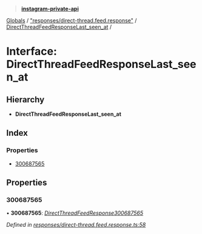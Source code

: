 > **[instagram-private-api](../README.md)**

[Globals](../README.md) / ["responses/direct-thread.feed.response"](../modules/_responses_direct_thread_feed_response_.md) / [DirectThreadFeedResponseLast_seen_at](_responses_direct_thread_feed_response_.directthreadfeedresponselast_seen_at.md) /

# Interface: DirectThreadFeedResponseLast_seen_at

## Hierarchy

* **DirectThreadFeedResponseLast_seen_at**

## Index

### Properties

* [300687565](_responses_direct_thread_feed_response_.directthreadfeedresponselast_seen_at.md#300687565)

## Properties

###  300687565

• **300687565**: *[DirectThreadFeedResponse300687565](_responses_direct_thread_feed_response_.directthreadfeedresponse300687565.md)*

*Defined in [responses/direct-thread.feed.response.ts:58](https://github.com/dilame/instagram-private-api/blob/01eb399/src/responses/direct-thread.feed.response.ts#L58)*